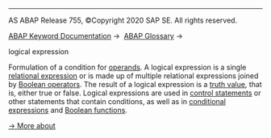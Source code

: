   

* * *

AS ABAP Release 755, ©Copyright 2020 SAP SE. All rights reserved.

[ABAP Keyword Documentation](javascript:call_link\('abenabap.htm'\)) →  [ABAP Glossary](javascript:call_link\('abenabap_glossary.htm'\)) → 

logical expression

Formulation of a condition for [operands](javascript:call_link\('abenoperand_glosry.htm'\) "Glossary Entry"). A logical expression is a single [relational expression](javascript:call_link\('abenrelational_expression_glosry.htm'\) "Glossary Entry") or is made up of multiple relational expressions joined by [Boolean operators](javascript:call_link\('abenboolean_operator_glosry.htm'\) "Glossary Entry"). The result of a logical expression is a [truth value](javascript:call_link\('abentruth_value_glosry.htm'\) "Glossary Entry"), that is, either true or false. Logical expressions are used in [control statements](javascript:call_link\('abencontrol_statement_glosry.htm'\) "Glossary Entry") or other statements that contain conditions, as well as in [conditional expressions](javascript:call_link\('abenconditional_expression_glosry.htm'\) "Glossary Entry") and [Boolean functions](javascript:call_link\('abenboole_function_glosry.htm'\) "Glossary Entry").

[→ More about](javascript:call_link\('abenlogexp.htm'\))